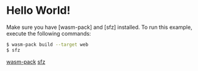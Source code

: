 # Hello World!

Make sure you have [wasm-pack] and [sfz] installed. To run this example, execute
the following commands:

```sh
$ wasm-pack build --target web
$ sfz
```

[wasm-pack](https://rustwasm.github.io/wasm-pack/)
[sfz](https://crates.io/crates/sfz)
